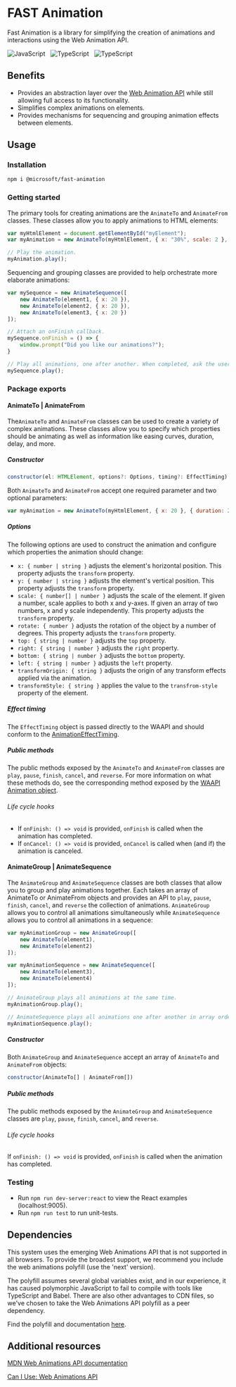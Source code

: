 # FAST Animation

Fast Animation is a library for simplifying the creation of animations and interactions using the Web Animation API.

![JavaScript](https://img.shields.io/badge/ES6-Supported-yellow.svg?style=for-the-badge&logo=JavaScript) &nbsp; ![TypeScript](https://img.shields.io/badge/TypeScript-Supported-blue.svg?style=for-the-badge) &nbsp; ![TypeScript](https://img.shields.io/badge/WAAPI-Supported-purple.svg?style=for-the-badge)

## Benefits

* Provides an abstraction layer over the [Web Animation API][WAAPI] while still allowing full access to its functionality.
* Simplifies complex animations on elements.
* Provides mechanisms for sequencing and grouping animation effects between elements.

## Usage

[//]: <> (todo: Implement once subsites for API exist [API Reference]https:/www.fast.design/docs/en/packages/fast-animation/api/index.html)

### Installation

```bash
npm i @microsoft/fast-animation
```

### Getting started

The primary tools for creating animations are the `AnimateTo` and `AnimateFrom` classes. These classes allow you to apply animations to HTML elements:

```javascript
var myHtmlElement = document.getElementById("myElement");
var myAnimation = new AnimateTo(myHtmlElement, { x: "30%", scale: 2 }, { duration: 300, delay: 20 });

// Play the animation.
myAnimation.play();
```

Sequencing and grouping classes are provided to help orchestrate more elaborate animations:

```javascript
var mySequence = new AnimateSequence([
    new AnimateTo(element1, { x: 20 }),
    new AnimateTo(element2, { x: 20 }),
    new AnimateTo(element3, { x: 20 })
]);

// Attach an onFinish callback.
mySequence.onFinish = () => {
    window.prompt("Did you like our animations?");
}

// Play all animations, one after another. When completed, ask the user if they liked the animation sequence.
mySequence.play();
```

### Package exports

#### AnimateTo | AnimateFrom

The`AnimateTo` and `AnimateFrom` classes can be used to create a variety of complex animations. These classes allow you to specify which properties should be animating as well as information like easing curves, duration, delay, and more.

##### Constructor

```js
constructor(el: HTMLElement, options?: Options, timing?: EffectTiming)
```

Both `AnimateTo` and `AnimateFrom` accept one required parameter and two optional parameters:

```javascript
var myAnimation = new AnimateTo(myHtmlElement, { x: 20 }, { duration: 250 });
```

##### Options

The following options are used to construct the animation and configure which properties the animation should change:

* `x: { number | string }` adjusts the element's horizontal position. This property adjusts the `transform` property.
* `y: { number | string }` adjusts the element's vertical position. This property adjusts the `transform` property.
* `scale: { number[] | number }` adjusts the scale of the element. If given a number, scale applies to both x and y-axes. If given an array of two numbers, x and y scale independently. This property adjusts the `transform` property.
* `rotate: { number }` adjusts the rotation of the object by a number of degrees. This property adjusts the `transform` property.
* `top: { string | number }` adjusts the `top` property.
* `right: { string | number }` adjusts the `right` property.
* `bottom: { string | number }` adjusts the `bottom` property.
* `left: { string | number }` adjusts the `left` property.
* `transformOrigin: { string }` adjusts the origin of any transform effects applied via the animation.
* `transformStyle: { string }` applies the value to the `transfrom-style` property of the element.

##### Effect timing

The `EffectTiming` object is passed directly to the WAAPI and should conform to the [AnimationEffectTiming][AET].

##### Public methods

The public methods exposed by the `AnimateTo` and ``AnimateFrom`` classes are `play`, `pause`, `finish`, `cancel`, and `reverse`. For more information on what these methods do, see the corresponding method exposed by the [WAAPI Animation object][WAAPI:AO].

###### Life cycle hooks

* If `onFinish: () => void` is provided, `onFinish` is called when the animation has completed.
* If `onCancel: () => void` is provided, `onCancel` is called when (and if) the animation is canceled.

#### AnimateGroup | AnimateSequence

The `AnimateGroup` and `AnimateSequence` classes are both classes that allow you to group and play animations together. Each takes an array of AnimateTo or AnimateFrom objects and provides an API to `play`, `pause`, `finish`, `cancel`, and `reverse` the collection of animations. `AnimateGroup` allows you to control all animations simultaneously while `AnimateSequence` allows you to control all animations in a sequence:

```javascript
var myAnimationGroup = new AnimateGroup([
    new AnimateTo(element1),
    new AnimateTo(element2)
]);

var myAnimationSequence = new AnimateSequence([
    new AnimateTo(element3),
    new AnimateTo(element4)
]);

// AnimateGroup plays all animations at the same time.
myAnimationGroup.play();

// AnimateSequence plays all animations one after another in array order.
myAnimationSequence.play();
```

##### Constructor

Both `AnimateGroup` and `AnimateSequence` accept an array of `AnimateTo` and `AnimateFrom` objects:

```js
constructor(AnimateTo[] | AnimateFrom[])
```

##### Public methods

The public methods exposed by the ``AnimateGroup`` and ``AnimateSequence`` classes are `play`, `pause`, `finish`, `cancel`, and `reverse`.

###### Life cycle hooks

If `onFinish: () => void` is provided, `onFinish` is called when the animation has completed.

### Testing

* Run `npm run dev-server:react` to view the React examples (localhost:9005).
* Run `npm run test` to run unit-tests.

## Dependencies

This system uses the emerging Web Animations API that is not supported in all browsers. To provide the broadest support, we recommend you include the web animations polyfill (use the 'next' version). 

The polyfill assumes several global variables exist, and in our experience, it has caused polymorphic JavaScript to fail to compile with tools like TypeScript and Babel. There are also other advantages to CDN files, so we've chosen to take the Web Animations API polyfill as a peer dependency.

Find the polyfill and documentation [here][PF:WAAPI].

## Additional resources

[MDN Web Animations API documentation][WAAPI]

[Can I Use: Web Animations API][CIU:WAAPI]

[WAAPI]: https://developer.mozilla.org/en-US/docs/Web/API/Web_Animations_API

[CIU:WAAPI]: https://caniuse.com/#feat=web-animation

[PF:WAAPI]: https://cdnjs.com/libraries/web-animations

[AET]: https://developer.mozilla.org/en-US/docs/Web/API/AnimationEffectTiming

[WAAPI:AO]: https://developer.mozilla.org/en-US/docs/Web/API/Animation